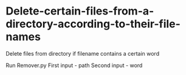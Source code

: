 # Delete-certain-files-from-a-directory-according-to-their-file-names
Delete files from directory if filename contains a certain word


Run Remover.py
First input - path
Second input - word
